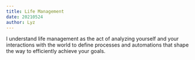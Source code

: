 ```yaml
---
title: Life Management
date: 20210524
author: Lyz
---
```


I understand life management as the act of analyzing yourself and your
interactions with the world to define processes and automations that shape the
way to efficiently achieve your goals.

